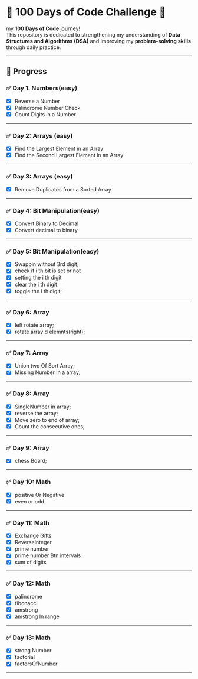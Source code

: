 # 💯 100 Days of Code Challenge 🚀

my **100 Days of Code** journey!  
This repository is dedicated to strengthening my
understanding of **Data Structures and Algorithms
(DSA)** and improving my **problem-solving skills**
through daily practice.

---

## 📅 Progress

### ✅ Day 1: Numbers(easy)

- [x] Reverse a Number
- [x] Palindrome Number Check
- [x] Count Digits in a Number

---

### ✅ Day 2: Arrays (easy)

- [x] Find the Largest Element in an Array
- [x] Find the Second Largest Element in an Array

---

### ✅ Day 3: Arrays (easy)

- [x] Remove Duplicates from a Sorted Array

---

### ✅ Day 4: Bit Manipulation(easy)

- [x] Convert Binary to Decimal
- [x] Convert decimal to binary

---

### ✅ Day 5: Bit Manipulation(easy)

- [x] Swappin without 3rd digit;
- [x] check if i th bit is set or not
- [x] setting the i th digit
- [x] clear the i th digit
- [x] toggle the i th digit;

---

### ✅ Day 6: Array

- [x] left rotate array;
- [x] rotate array d elemnts(right);

---

### ✅ Day 7: Array

- [x] Union two Of Sort Array;
- [x] Missing Number in a array;

---

### ✅ Day 8: Array

- [x] SingleNumber in array;
- [x] reverse the array;
- [x] Move zero to end of array;
- [x] Count the consecutive ones;

---

### ✅ Day 9: Array

- [x] chess Board;
---

### ✅ Day 10: Math
-[x] positive Or Negative
- [x] even or odd
---
### ✅ Day 11: Math
-[x] Exchange Gifts
- [x] ReverseInteger
- [x] prime number 
- [X] prime number Btn intervals
- [x] sum of digits

---
### ✅ Day 12: Math
- [x] palindrome
- [x] fibonacci
- [x] amstrong
-  [x] amstrong In range
---
### ✅ Day 13: Math
- [x] strong Number
- [x] factorial 
- [x] factorsOfNumber
- ---





